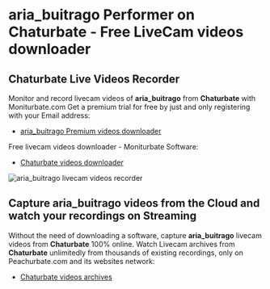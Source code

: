# aria_buitrago Performer on Chaturbate - Free LiveCam videos downloader

## Chaturbate Live Videos Recorder

Monitor and record livecam videos of **aria_buitrago** from **Chaturbate** with Moniturbate.com
Get a premium trial for free by just and only registering with your Email address:
* [aria_buitrago Premium videos downloader](https://moniturbate.com/request-demo-licence-key.html)

Free livecam videos downloader - Moniturbate Software:
* [Chaturbate videos downloader](https://moniturbate.com/moniturbate-download-software.html)

![aria_buitrago livecam videos recorder](https://peachurnet.com/templates/moniturbate-software.png)


## Capture aria_buitrago videos from the Cloud and watch your recordings on Streaming

Without the need of downloading a software, capture **aria_buitrago** livecam videos from **Chaturbate** 100% online.
Watch Livecam archives from **Chaturbate** unlimitedly from thousands of existing recordings, only on Peachurbate.com and its websites network:
* [Chaturbate videos archives](https://peachurnet.com/)